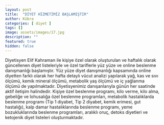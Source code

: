 ```yaml
---
layout: post
title:  "DİYET HİZMETİMİZ BAŞLAMIŞTIR"
author: Kübra
categories: [ diyet ]
tags: []
image: assets/images/17.jpg
description: ""
featured: true
hidden: false
---
```


Diyetisyen Elif Kahraman ile kişiye özel olarak oluşturulan ve haftalık olarak güncellenen diyet listeleriyle ve özel tariflerle yüz yüze ve online beslenme danışmanlığı başlamıştır. Yüz yüze diyet danışmanlığı kapsamında online diyetten farklı olarak her hafta detaylı vücut analizi yapılarak yağ, kas ve sıvı ölçümü, kemik mineral ölçümü, metabolik yaş ölçümü ve iç yağlanma ölçümü de yapılmaktadır.
Diyetisyenimiz danışanlarıyla günün her saatinde aktif iletişim halindedir. Kişiye özel beslenme programı, kilo verme, kilo alma, gebeliğe ve lohusalığa özel beslenme programları, metabolik hastalıklarda beslenme programı (Tip 1 diyabet, Tip 2 diyabet, kemik erimesi, gut hastalığı), kalp damar hastalıklarında beslenme programı, yeme bozukluklarında beslenme programları, aralıklı oruç, detoks diyetleri ve ketojenik diyet listeleri oluşturmaktadır.


